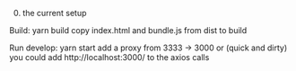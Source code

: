 0. the current setup

Build:
yarn build
copy index.html and bundle.js from dist to build

Run develop:
yarn start
add a proxy from 3333 -> 3000 or (quick and dirty) you could add http://localhost:3000/ to the axios calls
